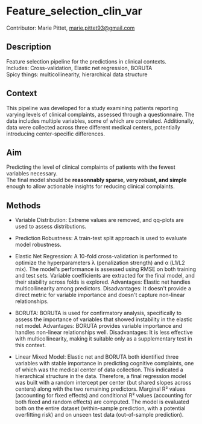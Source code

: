# Feature_selection_clin_var

Contributor: Marie Pittet, marie.pittet93@gmail.com

## Description ##
Feature selection pipeline for the predictions in clinical contexts.  
Includes: Cross-validation, Elastic net regression, BORUTA   
Spicy things: multicollinearity, hierarchical data structure  


## Context ##
This pipeline was developed for a study examining patients reporting varying levels of clinical complaints, assessed through a questionnaire. The data includes multiple variables, some of which are correlated. Additionally, data were collected across three different medical centers, potentially introducing center-specific differences.


## Aim ##
Predicting the level of clinical complaints of patients with the fewest variables necessary.  
The final model should be **reasonnably sparse, very robust, and simple** enough to allow actionable insights for reducing clinical complaints.


## Methods ##
- Variable Distribution: Extreme values are removed, and qq-plots are used to assess distributions.

- Prediction Robustness: A train-test split approach is used to evaluate model robustness.

- Elastic Net Regression: A 10-fold cross-validation is performed to optimize the hyperparameters λ (penalization strength) and α (L1/L2 mix). The model's performance is assessed using RMSE on both training and test sets. Variable coefficients are extracted for the final model, and their stability across folds is explored.
Advantages: Elastic net handles multicollinearity among predictors.
Disadvantages: It doesn't provide a direct metric for variable importance and doesn't capture non-linear relationships.

- BORUTA: BORUTA is used for confirmatory analysis, specifically to assess the importance of variables that showed instability in the elastic net model.
Advantages: BORUTA provides variable importance and handles non-linear relationships well.
Disadvantages: It is less effective with multicollinearity, making it suitable only as a supplementary test in this context.

- Linear Mixed Model: Elastic net and BORUTA both identified three variables with stable importance in predicting cognitive complaints, one of which was the medical center of data collection. This indicated a hierarchical structure in the data. Therefore, a final regression model was built with a random intercept per center (but shared slopes across centers) along with the two remaining predictors.
Marginal R² values (accounting for fixed effects) and conditional R² values (accounting for both fixed and random effects) are computed. The model is evaluated both on the entire dataset (within-sample prediction, with a potential overfitting risk) and on unseen test data (out-of-sample prediction).


